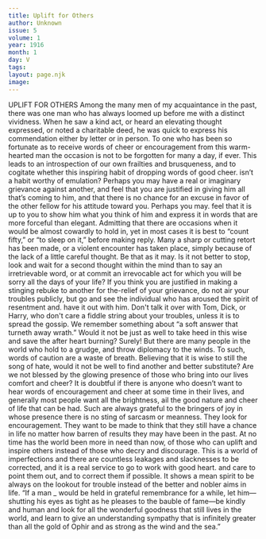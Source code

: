 ```yaml
---
title: Uplift for Others
author: Unknown
issue: 5
volume: 1
year: 1916
month: 1
day: V
tags:
layout: page.njk
image:
---
```

UPLIFT FOR OTHERS    Among the many men of my acquaintance in the past, there was one man who has always loomed up before me with a distinct vividness. When he saw a kind act, or heard an elevating thought expressed, or noted a charitable deed, he was quick to express his commendation either by letter or in person. To one who has been so fortunate as to receive words of cheer or encouragement from this warm-hearted man the occasion is not to be forgotten for many a day, if ever. This leads to an introspection of our own frailties and brusqueness, and to cogitate whether this inspiring habit of dropping words of good cheer. isn’t a habit worthy of emulation?       Perhaps you may have a real or imaginary grievance against another, and feel that you are justified in giving him all that’s coming to him, and that there is no chance for an excuse in favor of the other fellow for his attitude toward you. Perhaps you may. feel that it is up to you to show him what you think of him and express it in words that are more forceful than elegant.    Admitting that there are occasions when it would be almost cowardly to hold in, yet in most cases it is best to “count fifty,” or “to sleep on it,” before making reply. Many a sharp or cutting retort has been made, or a violent encounter has taken place, simply because of the lack of a little careful thought. Be that as it may. Is it not better to stop, look and wait for a second thought within the mind than to say an irretrievable word, or at commit an irrevocable act for which you will be sorry all the days of your life? If you think you are justified in making a stinging rebuke to another for the-relief of your grievance, do not air your troubles publicly, but go and see the individual who has aroused the spirit of resentment and. have it out with him. Don't talk it over with Tom, Dick, or Harry, who don't care a fiddle string about your troubles, unless it is to spread the gossip.       We remember something about “a soft answer that turneth away wrath.” Would it not be just as well to take heed in this wise and save the after heart burning? Surely! But there are many people in the world who hold to a grudge, and throw diplomacy to the winds. To such, words of caution are a waste of breath. Believing that it is wise to still the song of hate, would it not be well to find another and better substitute? Are we not blessed by the glowing presence of those who bring into our lives comfort and cheer?       It is doubtful if there is anyone who doesn’t want to hear words of encouragement and cheer at some time in their lives, and generally most people want all the brightness, ail the good nature and cheer of life that can be had. Such are always grateful to the bringers of joy in whose presence there is no sting of sarcasm or meanness. They look for encouragement. They want to be made to think that they still have a chance in life no matter how barren of results they may have been in the past.       At no time has the world been more in need than now, of those who can uplift and inspire others instead of those who decry and discourage. This is a world of imperfections and there are countless leakages and slacknesses to be corrected, and it is a real service to go to work with good heart. and care to point them out, and to correct them if possible. It shows a mean spirit to be always on the lookout for trouble instead of the better and nobler aims in life. “If a man _ would be held in grateful remembrance for a while, let him—shutting his eyes as tight as he pleases to the bauble of fame—be kindly and human and look for all the wonderful goodness that still lives in the world, and learn to give an understanding sympathy that is infinitely greater than all the gold of Ophir and as strong as the wind and the sea.” 

